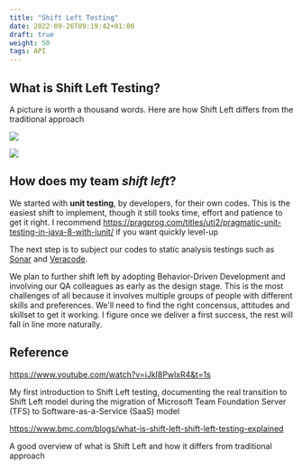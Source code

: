 ```yaml
---
title: "Shift Left Testing"
date: 2022-09-26T09:19:42+01:00
draft: true
weight: 50
tags: API
---
```


## What is Shift Left Testing?

A picture is worth a thousand words. Here are how Shift Left differs from the traditional approach

![](https://s7280.pcdn.co/wp-content/uploads/2017/07/key-1.png)

![](https://s7280.pcdn.co/wp-content/uploads/2017/07/key-2.png)

## How does my team _shift left_?

We started with **unit testing**, by developers, for their own codes. This is the easiest shift to implement, though it still tooks time, effort and patience to get it right. I recommend https://pragprog.com/titles/utj2/pragmatic-unit-testing-in-java-8-with-junit/ if you want quickly level-up

The next step is to subject our codes to static analysis testings such as [Sonar](https://www.sonarqube.org/) and [Veracode](https://www.veracode.com/).

We plan to further shift left by adopting Behavior-Driven Development and involving our QA colleagues as early as the design stage. This is the most challenges of all because it involves multiple groups of people with different skills and preferences. We'll need to find the right concensus, attitudes and skillset to get it working. I figure once we deliver a first success, the rest will fall in line more naturally.

## Reference

https://www.youtube.com/watch?v=iJkI8PwlxR4&t=1s

My first introduction to Shift Left testing, documenting the real transition to Shift Left model during the migration of Microsoft Team Foundation Server (TFS) to Software-as-a-Service (SaaS) model

https://www.bmc.com/blogs/what-is-shift-left-shift-left-testing-explained

A good overview of what is Shift Left and how it differs from traditional approach



